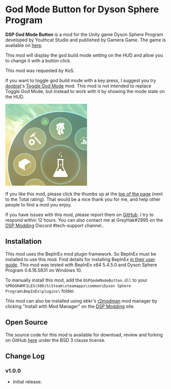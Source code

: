 # God Mode Button for Dyson Sphere Program

**DSP God Mode Button** is a mod for the Unity game Dyson Sphere Program developed by Youthcat Studio and published by Gamera Game.  The game is available on [here](https://store.steampowered.com/app/1366540/Dyson_Sphere_Program/).

This mod will display the god build mode setting on the HUD and allow you to change it with a button click.

This mod was requested by KoS.

If you want to toggle god build mode with a key press, I suggest you try [doobist](https://dsp.thunderstore.io/package/doobist/)'s [Toggle God Mode](https://dsp.thunderstore.io/package/doobist/Toggle_God_Mode/) mod.  This mod is not intended to replace Toggle God Mode, but instead to work with it by showing the mode state on the HUD.

![God Mode Button image](https://raw.githubusercontent.com/GreyHak/dsp-god-mode-button/master/GodModeButton.jpg)

If you like this mod, please click the thumbs up at the [top of the page](https://dsp.thunderstore.io/package/GreyHak/DSP_God_Mode_Button/) (next to the Total rating).  That would be a nice thank you for me, and help other people to find a mod you enjoy.

If you have issues with this mod, please report them on [GitHub](https://github.com/GreyHak/dsp-god-mode-button/issues).  I try to respond within 12 hours.    You can also contact me at GreyHak#2995 on the [DSP Modding](https://discord.gg/XxhyTNte) Discord #tech-support channel..

## Installation
This mod uses the BepInEx mod plugin framework.  So BepInEx must be installed to use this mod.  Find details for installing BepInEx [in their user guide](https://bepinex.github.io/bepinex_docs/master/articles/user_guide/installation/index.html#installing-bepinex-1).  This mod was tested with BepInEx x64 5.4.5.0 and Dyson Sphere Program 0.6.16.5831 on Windows 10.

To manually install this mod, add the `DSPGodeModeButton.dll` to your `%PROGRAMFILES(X86)%\Steam\steamapps\common\Dyson Sphere Program\BepInEx\plugins\` folder.

This mod can also be installed using ebkr's [r2modman](https://dsp.thunderstore.io/package/ebkr/r2modman/) mod manager by clicking "Install with Mod Manager" on the [DSP Modding](https://dsp.thunderstore.io/package/GreyHak/DSP_God_Mode_Button/) site.

## Open Source
The source code for this mod is available for download, review and forking on GitHub [here](https://github.com/GreyHak/dsp-god-mode-button) under the BSD 3 clause license.

## Change Log
### v1.0.0
 - Initial release.
